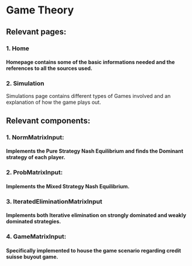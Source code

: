 # Game Theory

## Relevant pages:
### 1. Home
#### Homepage contains some of the basic informations needed and the references to all the sources used.
### 2. Simulation
Simulations page contains different types of Games involved and an explanation of how the game plays out.

## Relevant components:
### 1. NormMatrixInput:
#### Implements the Pure Strategy Nash Equilibrium and finds the Dominant strategy of each player.
### 2. ProbMatrixInput:
#### Implements the Mixed Strategy Nash Equilibrium.
### 3. IteratedEliminationMatrixInput
#### Implements both Iterative elimination on strongly dominated and weakly dominated strategies.
### 4. GameMatrixInput:
#### Specifically implemented to house the game scenario regarding credit suisse buyout game.
